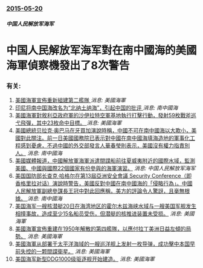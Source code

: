 ### [2015-05-20](/news/2015/05/20/index.md)

##### 中国人民解放军海军
# 中国人民解放军海军對在南中國海的美國海軍偵察機發出了8次警告




### 有关:

1. [美國海軍宣佈重新組建第二艦隊 ](/zh/news/2018/05/4/美國海軍宣佈重新組建第二艦隊.md) _消息: 美國海軍_
2. [印尼将南中国海改名为“北纳土纳海”，引起中国的批评 ](/zh/news/2017/07/15/印尼将南中国海改名为-北纳土纳海-引起中国的批评.md) _消息: 南中國海_
3. [美國海軍對敘利亞政府軍的沙伊拉特空軍基地執行打擊行動，發射59枚戰斧巡弋飛彈，其中23枚命中目標。 ](/zh/news/2017/04/7/美國海軍對敘利亞政府軍的沙伊拉特空軍基地執行打擊行動-發射59枚戰斧巡弋飛彈-其中23枚命中目標.md) _消息: 美國海軍_
4. [美國總統贝拉克·奥巴马在牙買加演說時稱，中國不可在南中國海以大欺小，美國對此關注。前一日美國國務院已表示對中國在南中國海填海造地的軍事化工程感到憂慮，不過中國的外交部發言人華春瑩則表示，美國沒有權力指責別人。](/zh/news/2015/04/7/美國總統贝拉克-奥巴马在牙買加演說時稱-中國不可在南中國海以大欺小-美國對此關注-前一日美國國務院已表示對中國在南中國海.md) _消息: 南中國海_
5. [ 美國媒體報道，中國解放軍海軍派遣間諜船前往夏威夷附近的國際水域，監測美國、中國與國際22個國家有份參與的海軍演習。](/zh/news/2014/07/21/美國媒體報道-中國解放軍海軍派遣間諜船前往夏威夷附近的國際水域-監測美國-中國與國際22個國家有份參與的海軍演習.md) _消息: 中国人民解放军海军_
6. [美国国防部长查克·哈格尔在第13屆亞洲安全會議 Security Conference（即香格里拉对话）演說時警告，美國反對中國在南中國海的「侵略行為」。中國人民解放軍副總參謀長王冠中對此回應稱，美方的評論令人驚訝，且毫無根據。 ](/zh/news/2014/05/31/美国国防部长查克-哈格尔在第13屆亞洲安全會議-Security-Conference-即香格里拉对话-演說時警告-美國.md) _消息: 南中國海_
7. [美国海军一艘核潜艇20日在海湾地区的霍尔木兹海峡水域与一艘美国军舰发生相撞事故，造成至少15名船员受伤，但潜艇的核推进装置未受损。](/zh/news/2009/03/21/美国海军一艘核潜艇20日在海湾地区的霍尔木兹海峡水域与一艘美国军舰发生相撞事故-造成至少15名船员受伤-但潜艇的核推进装.md) _消息: 美國海軍_
8. [美國海軍宣佈重建在1950年解散的第四艦隊，以應付拉丁美洲日益左傾的局勢。](/zh/news/2008/04/25/美國海軍宣佈重建在1950年解散的第四艦隊-以應付拉丁美洲日益左傾的局勢.md) _消息: 美國海軍_
9. [美國海軍从部署于太平洋海域的一艘巡洋舰上发射一枚导弹，成功擊中本国早前失控的一颗間諜衛星。](/zh/news/2008/02/20/美國海軍从部署于太平洋海域的一艘巡洋舰上发射一枚导弹-成功擊中本国早前失控的一颗間諜衛星.md) _消息: 美國海軍_
10. [美国海军新型DDG1000级驱逐舰开始建造。](/zh/news/2007/09/25/美国海军新型DDG1000级驱逐舰开始建造.md) _消息: 美國海軍_
